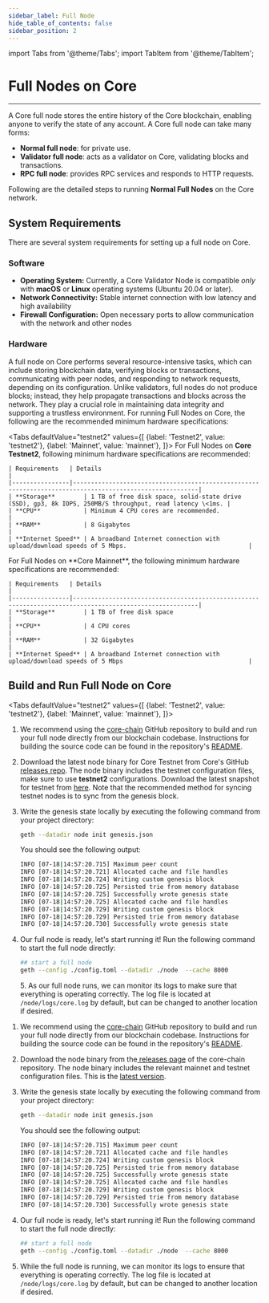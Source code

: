 ```yaml
---
sidebar_label: Full Node
hide_table_of_contents: false
sidebar_position: 2
---
```



import Tabs from '@theme/Tabs';
import TabItem from '@theme/TabItem';


# Full Nodes on Core
---

A Core full node  stores the entire history of the Core blockchain, enabling anyone to verify the state of any account. A Core full node  can take many forms:


* **Normal full node**: for private use.
* **Validator full node**: acts as a validator on Core, validating blocks and transactions.
* **RPC full node**: provides RPC services and responds to HTTP requests.


Following are the detailed steps to running **Normal Full Nodes** on the Core network.


## System Requirements


There are several system requirements for setting up a full node  on Core.


### Software


* **Operating System:** Currently, a Core Validator Node is compatible _only_ with **macOS** or **Linux** operating systems (Ubuntu 20.04 or later).
* **Network Connectivity:** Stable internet connection with low latency and high availability
* **Firewall Configuration:** Open necessary ports to allow communication with the network and other nodes


### Hardware


A full node  on Core performs several resource-intensive tasks, which can include storing blockchain data, verifying blocks or transactions, communicating with peer nodes, and responding to network requests, depending on its configuration. Unlike validators, full nodes do not produce blocks; instead, they help propagate transactions and blocks across the network. They play a crucial role in maintaining data integrity and supporting a trustless environment. For running Full Nodes on Core, the following are the recommended minimum hardware specifications:


<Tabs
  defaultValue="testnet2"
  values={[
    {label: 'Testnet2', value: 'testnet2'},
    {label: 'Mainnet', value: 'mainnet'},
  ]}>
  <TabItem value="testnet2">
    For Full Nodes on **Core Testnet2**, following minimum hardware specifications are recommended:


    | Requirements   | Details                                                                                                 |  
    |----------------|---------------------------------------------------------------------------------------------------------|
    | **Storage**        | 1 TB of free disk space, solid-state drive (SSD), gp3, 8k IOPS, 250MB/S throughput, read latency \<1ms. |
    | **CPU**            | Minimum 4 CPU cores are recommended.                                                                    |
    | **RAM**            | 8 Gigabytes                                                                                             |
    | **Internet Speed** | A broadband Internet connection with upload/download speeds of 5 Mbps.                                  |


  </TabItem>

  <TabItem value="mainnet">
    For Full Nodes on **Core Mainnet**, the following minimum hardware specifications are recommended:


    | Requirements   | Details                                                                                                 |  
    |----------------|---------------------------------------------------------------------------------------------------------|
    | **Storage**        | 1 TB of free disk space                                                                                 |
    | **CPU**            | 4 CPU cores                                                                                             |
    | **RAM**            | 32 Gigabytes                                                                                            |
    | **Internet Speed** | A broadband Internet connection with upload/download speeds of 5 Mbps                                   |
  </TabItem>
</Tabs>


## Build and Run Full Node on Core


<Tabs
  defaultValue="testnet2"
  values={[
    {label: 'Testnet2', value: 'testnet2'},
    {label: 'Mainnet', value: 'mainnet'},
  ]}>
  <TabItem value="testnet2">
 1. We recommend using the [core-chain](https://github.com/coredao-org/core-chain) GitHub repository to build and run your full node directly from our blockchain codebase. Instructions for building the source code can be found in the repository's [README](https://github.com/coredao-org/core-chain#building-the-source).


 2. Download the latest node binary for Core Testnet from Core's GitHub [releases repo](https://github.com/coredao-org/core-chain/releases/latest). The node binary includes the testnet configuration files, make sure to use **testnet2** configurations. Download the latest snapshot for testnet from [here](https://github.com/coredao-org/core-snapshots?tab=readme-ov-file#testnet). Note that the recommended method for syncing testnet nodes is to sync from the genesis block.


3. Write the genesis state locally by executing the following command from your project directory:


    ```bash
    geth --datadir node init genesis.json
    ```


    You should see the following output:


    ```bash
    INFO [07-18|14:57:20.715] Maximum peer count                       ETH=25 LES=0 total=25
    INFO [07-18|14:57:20.721] Allocated cache and file handles         database=/Users/jackcrypto/go/core-chain/node/geth/chaindata cache=16 handles=16
    INFO [07-18|14:57:20.724] Writing custom genesis block
    INFO [07-18|14:57:20.725] Persisted trie from memory database      nodes=25 size=87.18kB time=226.129µs gcnodes=0 gcsize=0.00B gctime=0s livenodes=1 livesize=0.00B
    INFO [07-18|14:57:20.725] Successfully wrote genesis state         database=chaindata                             hash=d90508…5c034a
    INFO [07-18|14:57:20.725] Allocated cache and file handles         database=/Users/jackcrypto/go/core-chain/node/geth/lightchaindata cache=16 handles=16
    INFO [07-18|14:57:20.729] Writing custom genesis block
    INFO [07-18|14:57:20.729] Persisted trie from memory database      nodes=25 size=87.18kB time=178.332µs gcnodes=0 gcsize=0.00B gctime=0s livenodes=1 livesize=0.00B
    INFO [07-18|14:57:20.730] Successfully wrote genesis state         database=lightchaindata                             hash=d90508…5c034a
    ```


4. Our full node is ready, let's start running it! Run the following command to start the full node  directly:


    ```bash
    ## start a full node
    geth --config ./config.toml --datadir ./node  --cache 8000
    ```


    5\. As our full node runs, we can monitor its logs to make sure that everything is operating correctly. The log file is located at `/node/logs/core.log` by default, but can be changed to another location if desired.
 </TabItem>

 <TabItem value="mainnet">

1. We recommend using the [core-chain](https://github.com/coredao-org/core-chain) GitHub repository to build and run your full node directly from our blockchain codebase. Instructions for building the source code can be found in the repository's [README](https://github.com/coredao-org/core-chain#building-the-source).


2. Download the node binary from the[ releases page](https://github.com/coredao-org/core-chain/releases) of the core-chain repository. The node binary includes the relevant mainnet and testnet configuration files. This is the [latest version](https://github.com/coredao-org/core-chain/releases/latest).


3. Write the genesis state locally by executing the following command from your project directory:


    ```bash
    geth --datadir node init genesis.json
    ```

    You should see the following output:

    ```bash
    INFO [07-18|14:57:20.715] Maximum peer count                       ETH=25 LES=0 total=25
    INFO [07-18|14:57:20.721] Allocated cache and file handles         database=/Users/jackcrypto/go/core-chain/node/geth/chaindata cache=16 handles=16
    INFO [07-18|14:57:20.724] Writing custom genesis block
    INFO [07-18|14:57:20.725] Persisted trie from memory database      nodes=25 size=87.18kB time=226.129µs gcnodes=0 gcsize=0.00B gctime=0s livenodes=1 livesize=0.00B
    INFO [07-18|14:57:20.725] Successfully wrote genesis state         database=chaindata                             hash=d90508…5c034a
    INFO [07-18|14:57:20.725] Allocated cache and file handles         database=/Users/jackcrypto/go/core-chain/node/geth/lightchaindata cache=16 handles=16
    INFO [07-18|14:57:20.729] Writing custom genesis block
    INFO [07-18|14:57:20.729] Persisted trie from memory database      nodes=25 size=87.18kB time=178.332µs gcnodes=0 gcsize=0.00B gctime=0s livenodes=1 livesize=0.00B
    INFO [07-18|14:57:20.730] Successfully wrote genesis state         database=lightchaindata                             hash=d90508…5c034a
    ```


4. Our full node is ready, let's start running it! Run the following command to start the full node  directly:

    ```bash
    ## start a full node
    geth --config ./config.toml --datadir ./node  --cache 8000
    ```

5. While the full node is running, we can monitor its logs to ensure that everything is operating correctly. The log file is located at `/node/logs/core.log` by default, but can be changed to another location if desired.
  </TabItem>
</Tabs>